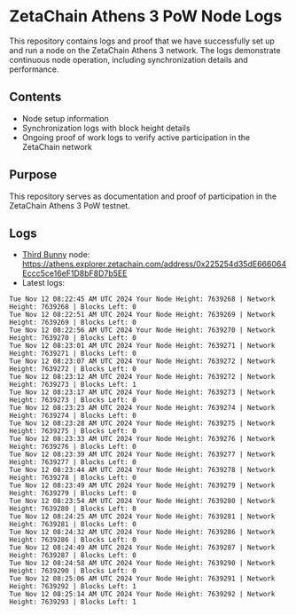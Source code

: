 # ZetaChain Athens 3 PoW Node Logs
This repository contains logs and proof that we have successfully set up and run a node on the ZetaChain Athens 3 network. The logs demonstrate continuous node operation, including synchronization details and performance.

## Contents
- Node setup information
- Synchronization logs with block height details
- Ongoing proof of work logs to verify active participation in the ZetaChain network

## Purpose
This repository serves as documentation and proof of participation in the ZetaChain Athens 3 PoW testnet.

## Logs

- [Third Bunny](https://thirdbunny.xyz/) node: https://athens.explorer.zetachain.com/address/0x225254d35dE666064Eccc5ce16eF1D8bF8D7b5EE
- Latest logs:
```
Tue Nov 12 08:22:45 AM UTC 2024 Your Node Height: 7639268 | Network Height: 7639268 | Blocks Left: 0
Tue Nov 12 08:22:51 AM UTC 2024 Your Node Height: 7639269 | Network Height: 7639269 | Blocks Left: 0
Tue Nov 12 08:22:56 AM UTC 2024 Your Node Height: 7639270 | Network Height: 7639270 | Blocks Left: 0
Tue Nov 12 08:23:01 AM UTC 2024 Your Node Height: 7639271 | Network Height: 7639271 | Blocks Left: 0
Tue Nov 12 08:23:07 AM UTC 2024 Your Node Height: 7639272 | Network Height: 7639272 | Blocks Left: 0
Tue Nov 12 08:23:12 AM UTC 2024 Your Node Height: 7639272 | Network Height: 7639273 | Blocks Left: 1
Tue Nov 12 08:23:17 AM UTC 2024 Your Node Height: 7639273 | Network Height: 7639273 | Blocks Left: 0
Tue Nov 12 08:23:23 AM UTC 2024 Your Node Height: 7639274 | Network Height: 7639274 | Blocks Left: 0
Tue Nov 12 08:23:28 AM UTC 2024 Your Node Height: 7639275 | Network Height: 7639275 | Blocks Left: 0
Tue Nov 12 08:23:33 AM UTC 2024 Your Node Height: 7639276 | Network Height: 7639276 | Blocks Left: 0
Tue Nov 12 08:23:39 AM UTC 2024 Your Node Height: 7639277 | Network Height: 7639277 | Blocks Left: 0
Tue Nov 12 08:23:44 AM UTC 2024 Your Node Height: 7639278 | Network Height: 7639278 | Blocks Left: 0
Tue Nov 12 08:23:49 AM UTC 2024 Your Node Height: 7639279 | Network Height: 7639279 | Blocks Left: 0
Tue Nov 12 08:23:54 AM UTC 2024 Your Node Height: 7639280 | Network Height: 7639280 | Blocks Left: 0
Tue Nov 12 08:24:25 AM UTC 2024 Your Node Height: 7639281 | Network Height: 7639281 | Blocks Left: 0
Tue Nov 12 08:24:32 AM UTC 2024 Your Node Height: 7639286 | Network Height: 7639286 | Blocks Left: 0
Tue Nov 12 08:24:49 AM UTC 2024 Your Node Height: 7639287 | Network Height: 7639287 | Blocks Left: 0
Tue Nov 12 08:24:58 AM UTC 2024 Your Node Height: 7639290 | Network Height: 7639290 | Blocks Left: 0
Tue Nov 12 08:25:06 AM UTC 2024 Your Node Height: 7639291 | Network Height: 7639292 | Blocks Left: 1
Tue Nov 12 08:25:14 AM UTC 2024 Your Node Height: 7639292 | Network Height: 7639293 | Blocks Left: 1
```
